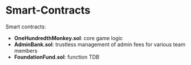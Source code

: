 # Smart-Contracts

Smart contracts:

- **OneHundredthMonkey.sol**: core game logic
- **AdminBank.sol**: trustless management of admin fees for various team members
- **FoundationFund.sol**: function TDB 
